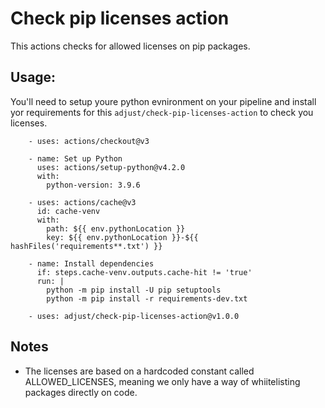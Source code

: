 # Check pip licenses action

This actions checks for allowed licenses on pip packages.

## Usage:

You'll need to setup youre python evnironment on your pipeline and install yor requirements
for this `adjust/check-pip-licenses-action` to check you licenses.

```
    - uses: actions/checkout@v3

    - name: Set up Python
      uses: actions/setup-python@v4.2.0
      with:
        python-version: 3.9.6

    - uses: actions/cache@v3
      id: cache-venv
      with:
        path: ${{ env.pythonLocation }}
        key: ${{ env.pythonLocation }}-${{ hashFiles('requirements**.txt') }}

    - name: Install dependencies
      if: steps.cache-venv.outputs.cache-hit != 'true'
      run: |
        python -m pip install -U pip setuptools
        python -m pip install -r requirements-dev.txt

    - uses: adjust/check-pip-licenses-action@v1.0.0
```

## Notes
  - The licenses are based on a hardcoded constant called ALLOWED_LICENSES, meaning we only have a way of
  whiitelisting packages directly on code.
